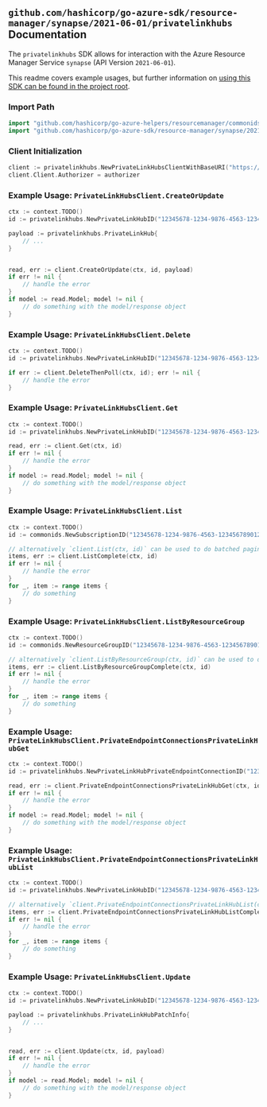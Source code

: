 
## `github.com/hashicorp/go-azure-sdk/resource-manager/synapse/2021-06-01/privatelinkhubs` Documentation

The `privatelinkhubs` SDK allows for interaction with the Azure Resource Manager Service `synapse` (API Version `2021-06-01`).

This readme covers example usages, but further information on [using this SDK can be found in the project root](https://github.com/hashicorp/go-azure-sdk/tree/main/docs).

### Import Path

```go
import "github.com/hashicorp/go-azure-helpers/resourcemanager/commonids"
import "github.com/hashicorp/go-azure-sdk/resource-manager/synapse/2021-06-01/privatelinkhubs"
```


### Client Initialization

```go
client := privatelinkhubs.NewPrivateLinkHubsClientWithBaseURI("https://management.azure.com")
client.Client.Authorizer = authorizer
```


### Example Usage: `PrivateLinkHubsClient.CreateOrUpdate`

```go
ctx := context.TODO()
id := privatelinkhubs.NewPrivateLinkHubID("12345678-1234-9876-4563-123456789012", "example-resource-group", "privateLinkHubValue")

payload := privatelinkhubs.PrivateLinkHub{
	// ...
}


read, err := client.CreateOrUpdate(ctx, id, payload)
if err != nil {
	// handle the error
}
if model := read.Model; model != nil {
	// do something with the model/response object
}
```


### Example Usage: `PrivateLinkHubsClient.Delete`

```go
ctx := context.TODO()
id := privatelinkhubs.NewPrivateLinkHubID("12345678-1234-9876-4563-123456789012", "example-resource-group", "privateLinkHubValue")

if err := client.DeleteThenPoll(ctx, id); err != nil {
	// handle the error
}
```


### Example Usage: `PrivateLinkHubsClient.Get`

```go
ctx := context.TODO()
id := privatelinkhubs.NewPrivateLinkHubID("12345678-1234-9876-4563-123456789012", "example-resource-group", "privateLinkHubValue")

read, err := client.Get(ctx, id)
if err != nil {
	// handle the error
}
if model := read.Model; model != nil {
	// do something with the model/response object
}
```


### Example Usage: `PrivateLinkHubsClient.List`

```go
ctx := context.TODO()
id := commonids.NewSubscriptionID("12345678-1234-9876-4563-123456789012")

// alternatively `client.List(ctx, id)` can be used to do batched pagination
items, err := client.ListComplete(ctx, id)
if err != nil {
	// handle the error
}
for _, item := range items {
	// do something
}
```


### Example Usage: `PrivateLinkHubsClient.ListByResourceGroup`

```go
ctx := context.TODO()
id := commonids.NewResourceGroupID("12345678-1234-9876-4563-123456789012", "example-resource-group")

// alternatively `client.ListByResourceGroup(ctx, id)` can be used to do batched pagination
items, err := client.ListByResourceGroupComplete(ctx, id)
if err != nil {
	// handle the error
}
for _, item := range items {
	// do something
}
```


### Example Usage: `PrivateLinkHubsClient.PrivateEndpointConnectionsPrivateLinkHubGet`

```go
ctx := context.TODO()
id := privatelinkhubs.NewPrivateLinkHubPrivateEndpointConnectionID("12345678-1234-9876-4563-123456789012", "example-resource-group", "privateLinkHubValue", "privateEndpointConnectionValue")

read, err := client.PrivateEndpointConnectionsPrivateLinkHubGet(ctx, id)
if err != nil {
	// handle the error
}
if model := read.Model; model != nil {
	// do something with the model/response object
}
```


### Example Usage: `PrivateLinkHubsClient.PrivateEndpointConnectionsPrivateLinkHubList`

```go
ctx := context.TODO()
id := privatelinkhubs.NewPrivateLinkHubID("12345678-1234-9876-4563-123456789012", "example-resource-group", "privateLinkHubValue")

// alternatively `client.PrivateEndpointConnectionsPrivateLinkHubList(ctx, id)` can be used to do batched pagination
items, err := client.PrivateEndpointConnectionsPrivateLinkHubListComplete(ctx, id)
if err != nil {
	// handle the error
}
for _, item := range items {
	// do something
}
```


### Example Usage: `PrivateLinkHubsClient.Update`

```go
ctx := context.TODO()
id := privatelinkhubs.NewPrivateLinkHubID("12345678-1234-9876-4563-123456789012", "example-resource-group", "privateLinkHubValue")

payload := privatelinkhubs.PrivateLinkHubPatchInfo{
	// ...
}


read, err := client.Update(ctx, id, payload)
if err != nil {
	// handle the error
}
if model := read.Model; model != nil {
	// do something with the model/response object
}
```
